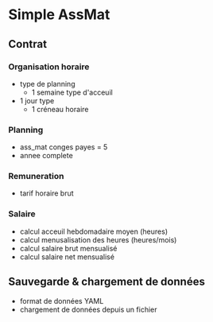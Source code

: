 # Simple AssMat

## Contrat

### Organisation horaire

- type de planning
  - 1 semaine type d'acceuil
- 1 jour type
  - 1 créneau horaire

### Planning

- ass_mat conges payes = 5
- annee complete

### Remuneration

- tarif horaire brut

### Salaire

- calcul acceuil hebdomadaire moyen (heures)
- calcul menusalisation des heures (heures/mois)
- calcul salaire brut mensualisé
- calcul salaire net mensualisé

## Sauvegarde & chargement de données

- format de données YAML
- chargement de données depuis un fichier
